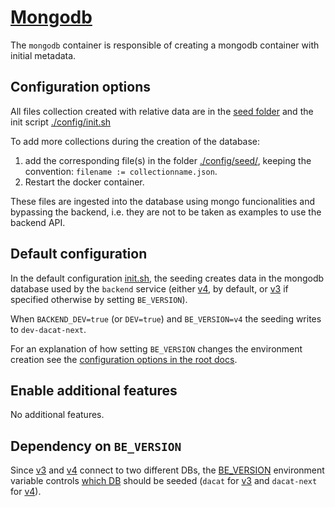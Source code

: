 # [Mongodb](https://www.mongodb.com/)

The `mongodb` container is responsible of creating a mongodb container with initial metadata.

## Configuration options

All files collection created with relative data are in the [seed folder](./config/seed/) and the init script
[./config/init.sh](./config/init.sh)

To add more collections during the creation of the database:

1. add the corresponding file(s) in the folder [./config/seed/](./config/seed/), keeping the convention:
   `filename := collectionname.json`.
2. Restart the docker container.

These files are ingested into the database using mongo funcionalities and bypassing the backend, i.e. they are not to be
taken as examples to use the backend API.

## Default configuration

In the default configuration [init.sh](./config/init.sh), the seeding creates data in the mongodb database used by the
`backend` service (either [v4](../v4/), by default, or [v3](../v3/) if specified otherwise by setting `BE_VERSION`).

When `BACKEND_DEV=true` (or `DEV=true`) and `BE_VERSION=v4` the seeding writes to `dev-dacat-next`.

For an explanation of how setting `BE_VERSION` changes the environment creation see the
[configuration options in the root docs](../../../../README.md#docker-compose-profiles-and-env-variables-configuration-options).

## Enable additional features

No additional features.

## Dependency on `BE_VERSION`

Since [v3](../v3/) and [v4](../v4/) connect to two different DBs, the [BE_VERSION](./compose.yaml#L9) environment
variable controls [which DB](./config/init.sh#L5) should be seeded (`dacat` for [v3](../v3/) and `dacat-next` for
[v4](../v4/)).
